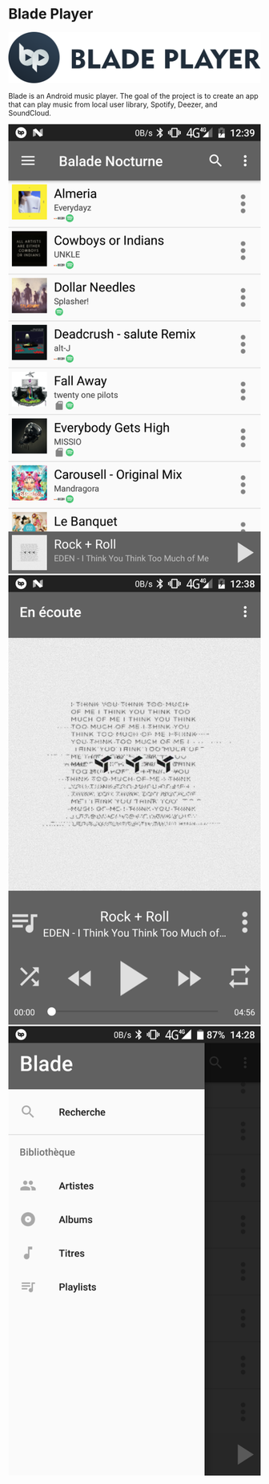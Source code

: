 # Blade Player
![logo](Images/horizontal.png)

Blade is an Android music player.
The goal of the project is to create an app that can play music from local user library, Spotify, Deezer, and SoundCloud.

![screenshot](Images/screen0.png)
![screenshot](Images/screen1.png)
![screenshot](Images/screen2.png)
